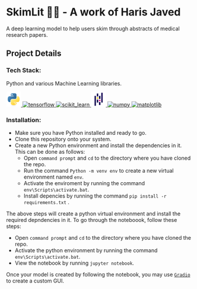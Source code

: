 # SkimLit 📄🔥 - A work of Haris Javed

A deep learning model to help users skim through abstracts of medical research papers.

## Project Details

### Tech Stack:
Python and various Machine Learning libraries.
<p align="left">
<a href="https://www.python.org" target="_blank" rel="noreferrer"> <img src="https://raw.githubusercontent.com/devicons/devicon/master/icons/python/python-original.svg" alt="python" width="40" height="40"/> </a><a href="https://www.tensorflow.org/" target="_blank" rel="noreferrer"> <img src="https://uxwing.com/wp-content/themes/uxwing/download/brands-and-social-media/google-tensorflow-icon.svg" alt="tensorflow" width="40" height="40"/> </a><a href="https://scikit-learn.org/" target="_blank" rel="noreferrer"> <img src="https://upload.wikimedia.org/wikipedia/commons/0/05/Scikit_learn_logo_small.svg" alt="scikit_learn" width="40" height="40"/> </a><a href="https://pandas.pydata.org/" target="_blank" rel="noreferrer"> <img src="https://raw.githubusercontent.com/devicons/devicon/2ae2a900d2f041da66e950e4d48052658d850630/icons/pandas/pandas-original.svg" alt="pandas" width="40" height="40"/> </a> <a href="https://numpy.org/" target="_blank" rel="noreferrer"> <img src="https://numpy.org/images/logo.svg" alt="numpy" width="40" height="40"/> </a><a href="https://matplotlib.org/" target="_blank" rel="noreferrer"> <img src="https://matplotlib.org/_static/images/logo_dark.svg" alt="matplotlib" width="40" height="40"/> </a></p>

### Installation:

- Make sure you have Python installed and ready to go.
- Clone this repository onto your system.
- Create a new Python environment and install the dependencies in it. This can be done as follows:
  - Open `command prompt` and `cd` to the directory where you have cloned the repo.
  - Run the command `Python -m venv env` to create a new virtual environment named `env`.
  - Activate the enviroment by running the command `env\Scripts\activate.bat`.
  - Install depencies by running the command `pip install -r requirements.txt` .

The above steps will create a python virtual environment and install the required depndencies in it. To go through the noteboook, follow these steps:
- Open `command prompt` and `cd` to the directory where you have cloned the repo.
- Activate the python environment by running the command `env\Scripts\activate.bat`.
- View the notebook by running `jupyter notebook`.

Once your model is created by following the notebook, you may use [`Gradio`](https://gradio.app/) to create a custom GUI.
